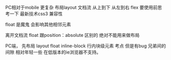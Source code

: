 PC相对于mobile 更复杂
布局layout
文档流 从上到下 从左到右
flex 要使用前思考一下 最新技术css3
兼容性

float 是魔鬼 会影响其他相邻元素

离开文档流 float 跟position：absolute 区别的
绝对不能用来做布局 

PC端，  先布局 layout float
inline-block 行内块级元素 考点 但是有bug 兄弟间的间隙
相对年轻一些 在低版本的ie浏览器不支持。 
